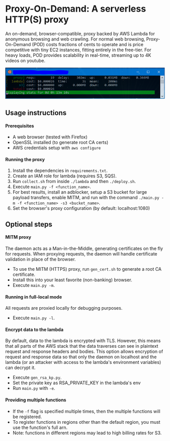Proxy-On-Demand: A serverless HTTP(S) proxy
===========================================
An on-demand, browser-compatible, proxy backed by AWS 
Lambda for anonymous browsing and web crawling. For normal web browsing,
Proxy-On-Demand (POD) costs fractions of cents to operate and is price
competitive with tiny EC2 instances, fitting entirely in the free-tier.
For heavy loads, POD provides scalability in real-time,
streaming up to 4K videos on youtube.

![alt text](screenshot.png 'Run the proxy with live stats.')

Usage instructions
------------------

#### Prerequisites
- A web browser (tested with Firefox)
- OpenSSL installed (to generate root CA certs)
- AWS credentials setup with `aws configure`

#### Running the proxy
1. Install the dependencies in `requirements.txt`.
2. Create an IAM role for lambda (requires S3, SQS).
3. Run `collect.sh` from inside `./lambda` and then `./deploy.sh`.
4. Execute `main.py -f <function_name>`.
5. For best results, install an adblocker, setup a S3 bucket for
large payload transfers, enable MITM, and run with the command 
`./main.py -m -f <function_name> -s3 <bucket_name>`.
6. Set the browser's proxy configuration (by default: localhost:1080)

Optional steps
--------------

#### MITM proxy
The daemon acts as a Man-in-the-Middle, generating certificates on the fly
for requests. When proxying requests, the daemon will handle certificate
validation in place of the browser.
- To use the MITM (HTTPS) proxy, run `gen_cert.sh` to
generate a root CA certificate.
- Install this into your least favorite (non-banking) browser.
- Execute `main.py -m`.

#### Running in full-local mode
All requests are proxied locally for debugging purposes.
- Execute `main.py -l`.

#### Encrypt data to the lambda
By default, data to the lambda is encrypted with TLS. However, this means
that all parts of the AWS stack that the data traverses can see in plaintext
request and response headers and bodies. This option allows encryption of
request and response data so that only the daemon on localhost and the lambda 
(or an attacker with access to the lambda's environment variables) can decrypt
it. 
- Execute `gen_rsa_kp.py`.
- Set the private key as RSA_PRIVATE_KEY in the lambda's env
- Run `main.py` with `-e`.

#### Providing multiple functions
- If the `-f` flag is specified multiple times, then the multiple functions
will be registered.
- To register functions in regions other than the default region, you must use
the function's full arn.
- Note: functions in different regions may lead to high billing rates for S3.
